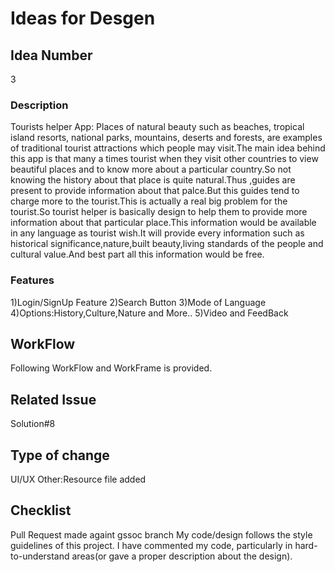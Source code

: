 # Ideas for Desgen

<!-- innovative ideas which solve our day to day problems or major problems of society. We will try to solve these problem with designing -->
<!-- Add the description about the idea and add the features for the idea or how to implement the idea  -->
<!-- If you have made any mockup,design or workflow ,you can add them with the idea  in .png format and the design link (if available)-->

## Idea Number

3

### Description

Tourists helper App:
Places of natural beauty such as beaches, tropical island resorts, national parks, mountains, deserts and forests, are examples of traditional tourist attractions which people may visit.The main idea behind this app is that many a times tourist when they visit other countries to view beautiful places and to know more about a particular country.So not knowing the history about that place is quite natural.Thus ,guides are present to provide information about that palce.But this guides tend to charge more to the tourist.This is actually a real big problem for the tourist.So tourist helper is basically design to help them to provide more information about that particular place.This information would be available in any language as tourist wish.It will provide every information such as historical significance,nature,built beauty,living standards of the people and cultural value.And best part all this information would be free.

### Features

1)Login/SignUp Feature
2)Search Button
3)Mode of Language
4)Options:History,Culture,Nature and More..
5)Video and FeedBack

## WorkFlow

Following WorkFlow and WorkFrame is provided.

## Related Issue

Solution#8

## Type of change

UI/UX
Other:Resource file added

## Checklist

Pull Request made againt gssoc branch
My code/design follows the style guidelines of this project.
I have commented my code, particularly in hard-to-understand areas(or gave a proper description about the design).
